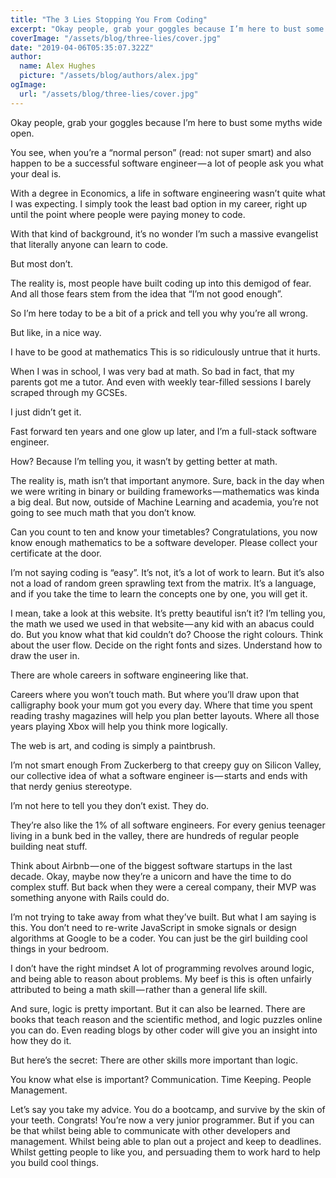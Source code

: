 ```yaml
---
title: "The 3 Lies Stopping You From Coding"
excerpt: "Okay people, grab your goggles because I’m here to bust some myths wide open."
coverImage: "/assets/blog/three-lies/cover.jpg"
date: "2019-04-06T05:35:07.322Z"
author:
  name: Alex Hughes
  picture: "/assets/blog/authors/alex.jpg"
ogImage:
  url: "/assets/blog/three-lies/cover.jpg"
---
```


Okay people, grab your goggles because I’m here to bust some myths wide open.

You see, when you’re a “normal person” (read: not super smart) and also happen to be a successful software engineer — a lot of people ask you what your deal is.

With a degree in Economics, a life in software engineering wasn’t quite what I was expecting. I simply took the least bad option in my career, right up until the point where people were paying money to code.

With that kind of background, it’s no wonder I’m such a massive evangelist that literally anyone can learn to code.

But most don’t.

The reality is, most people have built coding up into this demigod of fear. And all those fears stem from the idea that “I’m not good enough”.

So I’m here today to be a bit of a prick and tell you why you’re all wrong.

But like, in a nice way.

I have to be good at mathematics
This is so ridiculously untrue that it hurts.

When I was in school, I was very bad at math. So bad in fact, that my parents got me a tutor. And even with weekly tear-filled sessions I barely scraped through my GCSEs.

I just didn’t get it.

Fast forward ten years and one glow up later, and I’m a full-stack software engineer.

How? Because I’m telling you, it wasn’t by getting better at math.

The reality is, math isn’t that important anymore. Sure, back in the day when we were writing in binary or building frameworks — mathematics was kinda a big deal. But now, outside of Machine Learning and academia, you’re not going to see much math that you don’t know.

Can you count to ten and know your timetables? Congratulations, you now know enough mathematics to be a software developer. Please collect your certificate at the door.

I’m not saying coding is “easy”. It’s not, it’s a lot of work to learn. But it’s also not a load of random green sprawling text from the matrix. It’s a language, and if you take the time to learn the concepts one by one, you will get it.

I mean, take a look at this website. It’s pretty beautiful isn’t it? I’m telling you, the math we used we used in that website — any kid with an abacus could do. But you know what that kid couldn’t do? Choose the right colours. Think about the user flow. Decide on the right fonts and sizes. Understand how to draw the user in.

There are whole careers in software engineering like that.

Careers where you won’t touch math. But where you’ll draw upon that calligraphy book your mum got you every day. Where that time you spent reading trashy magazines will help you plan better layouts. Where all those years playing Xbox will help you think more logically.

The web is art, and coding is simply a paintbrush.

I’m not smart enough
From Zuckerberg to that creepy guy on Silicon Valley, our collective idea of what a software engineer is — starts and ends with that nerdy genius stereotype.

I’m not here to tell you they don’t exist. They do.

They’re also like the 1% of all software engineers. For every genius teenager living in a bunk bed in the valley, there are hundreds of regular people building neat stuff.

Think about Airbnb — one of the biggest software startups in the last decade. Okay, maybe now they’re a unicorn and have the time to do complex stuff. But back when they were a cereal company, their MVP was something anyone with Rails could do.

I’m not trying to take away from what they’ve built. But what I am saying is this. You don’t need to re-write JavaScript in smoke signals or design algorithms at Google to be a coder. You can just be the girl building cool things in your bedroom.

I don’t have the right mindset
A lot of programming revolves around logic, and being able to reason about problems. My beef is this is often unfairly attributed to being a math skill — rather than a general life skill.

And sure, logic is pretty important. But it can also be learned. There are books that teach reason and the scientific method, and logic puzzles online you can do. Even reading blogs by other coder will give you an insight into how they do it.

But here’s the secret: There are other skills more important than logic.

You know what else is important? Communication. Time Keeping. People Management.

Let’s say you take my advice. You do a bootcamp, and survive by the skin of your teeth. Congrats! You’re now a very junior programmer. But if you can be that whilst being able to communicate with other developers and management. Whilst being able to plan out a project and keep to deadlines. Whilst getting people to like you, and persuading them to work hard to help you build cool things.
